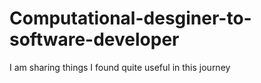 # Computational-desginer-to-software-developer
I am sharing things I found quite useful in this journey
